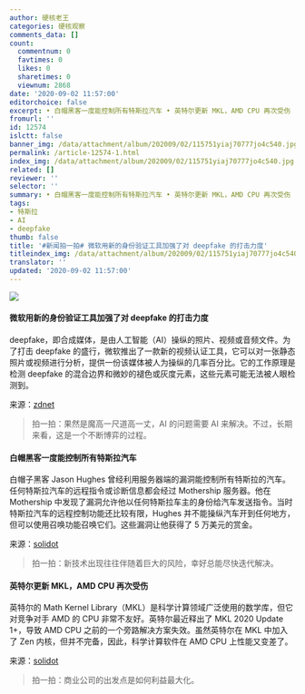 ```yaml
---
author: 硬核老王
categories: 硬核观察
comments_data: []
count:
  commentnum: 0
  favtimes: 0
  likes: 0
  sharetimes: 0
  viewnum: 2868
date: '2020-09-02 11:57:00'
editorchoice: false
excerpt: • 白帽黑客一度能控制所有特斯拉汽车 • 英特尔更新 MKL，AMD CPU 再次受伤
fromurl: ''
id: 12574
islctt: false
banner_img: /data/attachment/album/202009/02/115751yiaj70777jo4c540.jpg
permalink: /article-12574-1.html
index_img: /data/attachment/album/202009/02/115751yiaj70777jo4c540.jpg
related: []
reviewer: ''
selector: ''
summary: • 白帽黑客一度能控制所有特斯拉汽车 • 英特尔更新 MKL，AMD CPU 再次受伤
tags:
- 特斯拉
- AI
- deepfake
thumb: false
title: '#新闻拍一拍# 微软用新的身份验证工具加强了对 deepfake 的打击力度'
titleindex_img: /data/attachment/album/202009/02/115751yiaj70777jo4c540.jpg
translator: ''
updated: '2020-09-02 11:57:00'
---
```


![](/data/attachment/album/202009/02/115751yiaj70777jo4c540.jpg)


#### 微软用新的身份验证工具加强了对 deepfake 的打击力度


deepfake，即合成媒体，是由人工智能（AI）操纵的照片、视频或音频文件。为了打击 deepfake 的盛行，微软推出了一款新的视频认证工具，它可以对一张静态照片或视频进行分析，提供一份该媒体被人为操纵的几率百分比。它的工作原理是检测 deepfake 的混合边界和微妙的褪色或灰度元素，这些元素可能无法被人眼检测到。


来源：[zdnet](https://www.zdnet.com/article/microsoft-strengthens-deepfake-fight-with-new-authentication-tools/ "https://www.zdnet.com/article/microsoft-strengthens-deepfake-fight-with-new-authentication-tools/")



> 
> 拍一拍：果然是魔高一尺道高一丈，AI 的问题需要 AI 来解决。不过，长期来看，这是一个不断博弈的过程。
> 
> 
> 


#### 白帽黑客一度能控制所有特斯拉汽车


白帽子黑客 Jason Hughes 曾经利用服务器端的漏洞能控制所有特斯拉的汽车。任何特斯拉汽车的远程指令或诊断信息都会经过 Mothership 服务器。他在 Mothership 中发现了漏洞允许他以任何特斯拉车主的身份给汽车发送指令。当时特斯拉汽车的远程控制功能还比较有限，Hughes 并不能操纵汽车开到任何地方，但可以使用召唤功能召唤它们。这些漏洞让他获得了 5 万美元的赏金。


来源：[solidot](https://www.solidot.org/story?sid=65411 "https://www.solidot.org/story?sid=65411")



> 
> 拍一拍：新技术出现往往伴随着巨大的风险，幸好总能尽快迭代解决。
> 
> 
> 


#### 英特尔更新 MKL，AMD CPU 再次受伤


英特尔的 Math Kernel Library（MKL）是科学计算领域广泛使用的数学库，但它对竞争对手 AMD 的 CPU 非常不友好。英特尔最近释出了 MKL 2020 Update 1+，导致 AMD CPU 之前的一个旁路解决方案失效。虽然英特尔在 MKL 中加入了 Zen 内核，但并不完备，因此，科学计算软件在 AMD CPU 上性能又变差了。


来源：[solidot](https://www.solidot.org/story?sid=65407 "https://www.solidot.org/story?sid=65407")



> 
> 拍一拍：商业公司的出发点是如何利益最大化。
> 
> 
>